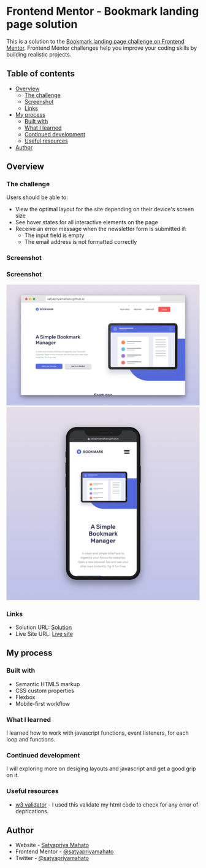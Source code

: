 # Frontend Mentor - Bookmark landing page solution

This is a solution to the [Bookmark landing page challenge on Frontend Mentor](https://www.frontendmentor.io/challenges/bookmark-landing-page-5d0b588a9edda32581d29158). Frontend Mentor challenges help you improve your coding skills by building realistic projects. 

## Table of contents

- [Overview](#overview)
  - [The challenge](#the-challenge)
  - [Screenshot](#screenshot)
  - [Links](#links)
- [My process](#my-process)
  - [Built with](#built-with)
  - [What I learned](#what-i-learned)
  - [Continued development](#continued-development)
  - [Useful resources](#useful-resources)
- [Author](#author)

## Overview

### The challenge

Users should be able to:

- View the optimal layout for the site depending on their device's screen size
- See hover states for all interactive elements on the page
- Receive an error message when the newsletter form is submitted if:
  - The input field is empty
  - The email address is not formatted correctly

### Screenshot

### Screenshot

![](./screenshots/desktop-screenshot.jpg)
![](./screenshots/mobile-screenshot.jpg)

### Links

- Solution URL: [Solution](https://github.com/SatyapriyaMahato/bookmark-landing-page)
- Live Site URL: [Live site](https://satyapriyamahato.github.io/bookmark-landing-page/)

## My process

### Built with
- Semantic HTML5 markup
- CSS custom properties
- Flexbox
- Mobile-first workflow


### What I learned
I learned how to work with javascript functions, event listeners, for each loop and functions.

### Continued development
I will exploring more on desiging layouts and javascript and get a good grip on it.

### Useful resources
- [w3 validator](https://validator.w3.org/) - I used this validate my html code to check for any error of deprications.

## Author

- Website - [Satyapriya Mahato](https://satyapriyamahato.github.io/Personal-Site/)
- Frontend Mentor - [@satyapriyamahato](https://www.frontendmentor.io/profile/SatyapriyaMahato)
- Twitter - [@satyapriyamahato](https://www.twitter.com/satyapriyamahto)
